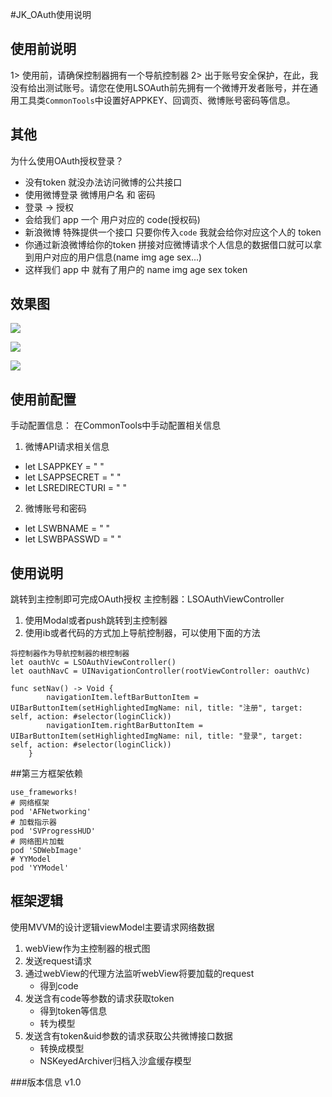 #JK_OAuth使用说明

## 使用前说明
1> 使用前，请确保控制器拥有一个导航控制器
2> 出于账号安全保护，在此，我没有给出测试账号。请您在使用LSOAuth前先拥有一个微博开发者账号，并在通用工具类`CommonTools`中设置好APPKEY、回调页、微博账号密码等信息。

## 其他
为什么使用OAuth授权登录？

- 没有token 就没办法访问微博的公共接口
- 使用微博登录  微博用户名 和 密码
- 登录 -> 授权
- 会给我们 app 一个 用户对应的 code(授权码)
- 新浪微博 特殊提供一个接口 只要你传入`code` 我就会给你对应这个人的 token
- 你通过新浪微博给你的token 拼接对应微博请求个人信息的数据借口就可以拿到用户对应的用户信息(name img age sex...)
- 这样我们 app 中 就有了用户的 name img age sex token

## 效果图
![](./img/1.png)

![](./img/2.png)

![](./img/3.png)

## 使用前配置
手动配置信息：
在CommonTools中手动配置相关信息

1. 微博API请求相关信息

* let LSAPPKEY = " "
* let LSAPPSECRET = " "
* let LSREDIRECTURI = " "

2. 微博账号和密码

* let LSWBNAME = " "
* let LSWBPASSWD = " "

## 使用说明
跳转到主控制即可完成OAuth授权
主控制器：LSOAuthViewController

1. 使用Modal或者push跳转到主控制器
2. 使用ib或者代码的方式加上导航控制器，可以使用下面的方法

```
将控制器作为导航控制器的根控制器
let oauthVc = LSOAuthViewController()
let oauthNavC = UINavigationController(rootViewController: oauthVc)

func setNav() -> Void {
        navigationItem.leftBarButtonItem = UIBarButtonItem(setHighlightedImgName: nil, title: "注册", target: self, action: #selector(loginClick))
        navigationItem.rightBarButtonItem = UIBarButtonItem(setHighlightedImgName: nil, title: "登录", target: self, action: #selector(loginClick))
    }
```

##第三方框架依赖

```
use_frameworks!
# 网络框架
pod 'AFNetworking'
# 加载指示器
pod 'SVProgressHUD'
# 网络图片加载
pod 'SDWebImage'
# YYModel
pod 'YYModel'
```

## 框架逻辑
使用MVVM的设计逻辑viewModel主要请求网络数据

1. webView作为主控制器的根式图
2. 发送request请求
3. 通过webView的代理方法监听webView将要加载的request
    - 得到code
4. 发送含有code等参数的请求获取token
    - 得到token等信息
    - 转为模型
5. 发送含有token&uid参数的请求获取公共微博接口数据
    - 转换成模型
    - NSKeyedArchiver归档入沙盒缓存模型
    
###版本信息
v1.0
